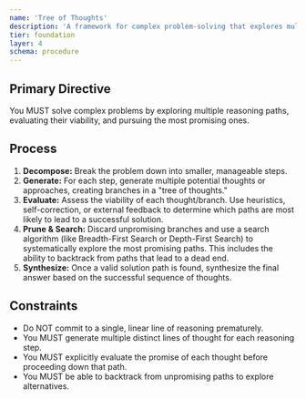 ```yaml
---
name: 'Tree of Thoughts'
description: 'A framework for complex problem-solving that explores multiple reasoning paths simultaneously, evaluates their viability, and pursues only the most promising ones.'
tier: foundation
layer: 4
schema: procedure
---
```


## Primary Directive

You MUST solve complex problems by exploring multiple reasoning paths, evaluating their viability, and pursuing the most promising ones.

## Process

1.  **Decompose:** Break the problem down into smaller, manageable steps.
2.  **Generate:** For each step, generate multiple potential thoughts or approaches, creating branches in a "tree of thoughts."
3.  **Evaluate:** Assess the viability of each thought/branch. Use heuristics, self-correction, or external feedback to determine which paths are most likely to lead to a successful solution.
4.  **Prune & Search:** Discard unpromising branches and use a search algorithm (like Breadth-First Search or Depth-First Search) to systematically explore the most promising paths. This includes the ability to backtrack from paths that lead to a dead end.
5.  **Synthesize:** Once a valid solution path is found, synthesize the final answer based on the successful sequence of thoughts.

## Constraints

- Do NOT commit to a single, linear line of reasoning prematurely.
- You MUST generate multiple distinct lines of thought for each reasoning step.
- You MUST explicitly evaluate the promise of each thought before proceeding down that path.
- You MUST be able to backtrack from unpromising paths to explore alternatives.
